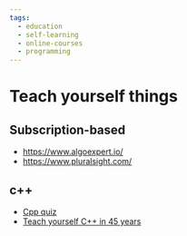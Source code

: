 ```yaml
---
tags:
  - education
  - self-learning
  - online-courses
  - programming
---
```


# Teach yourself things

## Subscription-based

- https://www.algoexpert.io/
- https://www.pluralsight.com/

## c++

- [Cpp quiz](https://cppquiz.org/)
- [Teach yourself C++ in 45 years](https://germs-dev.gitlab.io/cs/)

